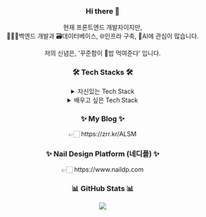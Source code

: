 <h3 align="center"> Hi there 👋 </h3>

<p align="center">
  현재 프론트엔드 개발자이지만, 
  <br>
  🧑🏻‍💻백엔드 개발과 🗃️데이터베이스, 🌐인프라 구축, 🤖AI에 관심이 많습니다. 
</p>
<p align="center">
  저의 신념은, '꾸준함이 🍚밥 먹여준다' 입니다.
</p>

<h3 align="center">🛠️ Tech Stacks 🛠️</h3>

<div >
	<details align="center">
	<summary>
		자신있는 Tech Stack
	</summary>
	<br>
	<img src="https://img.shields.io/badge/Visual%20Studio%20Code-0078d7.svg?style=for-the-badge&logo=visual-studio-code&logoColor=white">
	<br>
	<img src="https://img.shields.io/badge/node.js-339933?style=for-the-badge&logo=Node.js&logoColor=white">
	<img src="https://img.shields.io/badge/NPM-%23CB3837.svg?style=for-the-badge&logo=npm&logoColor=white">
	<img src="https://img.shields.io/badge/yarn-%232C8EBB.svg?style=for-the-badge&logo=yarn&logoColor=white">
	<img src="https://img.shields.io/badge/javascript-%23323330.svg?style=for-the-badge&logo=javascript&logoColor=%23F7DF1E)"> 
	<img src="https://img.shields.io/badge/typescript-%23007ACC.svg?style=for-the-badge&logo=typescript&logoColor=white"> 
	<br>
	<img src="https://img.shields.io/badge/react-00A8E1?style=for-the-badge&logo=react&logoColor=black"> 
	<img src="https://img.shields.io/badge/Context--Api-000000?style=for-the-badge&logo=react"> 
	<img src="https://img.shields.io/badge/redux-%23593d88.svg?style=for-the-badge&logo=redux&logoColor=white"> 
	<img src="https://img.shields.io/badge/next.js-000000?style=for-the-badge&logo=next.js&logoColor=white"> 
	<img src="https://img.shields.io/badge/jquery-%230769AD.svg?style=for-the-badge&logo=jquery&logoColor=white"> 
	<img src="https://img.shields.io/badge/SASS-hotpink.svg?style=for-the-badge&logo=SASS&logoColor=white"> 
	<img src="https://img.shields.io/badge/tailwindcss-06B6D4?style=for-the-badge&logo=tailwindcss&logoColor=white"> 
	<img src="https://img.shields.io/badge/styled--components-DB7093?style=for-the-badge&logo=styled-components&logoColor=white"> 
	<br>
	<img src="https://img.shields.io/badge/express.js-%23404d59.svg?style=for-the-badge&logo=express&logoColor=%2361DAFB"> 
	<img src="https://img.shields.io/badge/flask-%23000.svg?style=for-the-badge&logo=flask&logoColor=white"> 
	<img src="https://img.shields.io/badge/nestjs-%23E0234E.svg?style=for-the-badge&logo=nestjs&logoColor=white"> 
	<img src="https://img.shields.io/badge/fastify-%23000000.svg?style=for-the-badge&logo=fastify&logoColor=white"> 
	<img src="https://img.shields.io/badge/JWT-black?style=for-the-badge&logo=JSON%20web%20tokens"> 
	<br>
	<img src="https://img.shields.io/badge/mysql-4479A1.svg?style=for-the-badge&logo=mysql&logoColor=white"> 
	<img src="https://img.shields.io/badge/postgres-%23316192.svg?style=for-the-badge&logo=postgresql&logoColor=white"> 
	<img src="https://img.shields.io/badge/MongoDB-%234ea94b.svg?style=for-the-badge&logo=mongodb&logoColor=white"> 
	<br>
	<img src="https://img.shields.io/badge/AWS-%23FF9900.svg?style=for-the-badge&logo=amazon-aws&logoColor=white"> 
	<img src="https://img.shields.io/badge/vercel-%23000000.svg?style=for-the-badge&logo=vercel&logoColor=white"> 
	<img src="https://img.shields.io/badge/github%20pages-121013?style=for-the-badge&logo=github&logoColor=white"> 
	<img src="https://img.shields.io/badge/GoogleCloud-%234285F4.svg?style=for-the-badge&logo=google-cloud&logoColor=white"> 
	<img src="https://img.shields.io/badge/Ubuntu-E95420?style=for-the-badge&logo=ubuntu&logoColor=white"> 
	<img src="https://img.shields.io/badge/github%20actions-%232671E5.svg?style=for-the-badge&logo=githubactions&logoColor=white"> 
	<img src="https://img.shields.io/badge/docker-%230db7ed.svg?style=for-the-badge&logo=docker&logoColor=white">  	
 
</details>
<details align="center">
	<summary>
		배우고 싶은 Tech Stack
	</summary>
	<br>
	<img src="https://img.shields.io/badge/figma-EF2D5E?style=for-the-badge&logo=figma&logoColor=black">
	<br>
	<img src="https://img.shields.io/badge/vuejs-%2335495e.svg?style=for-the-badge&logo=vuedotjs&logoColor=%234FC08D">
	<img src="https://img.shields.io/badge/Nuxt-002E3B?style=for-the-badge&logo=nuxtdotjs&logoColor=#00DC82">
	<img src="https://img.shields.io/badge/threejs-black?style=for-the-badge&logo=three.js&logoColor=white">
	<img src="https://img.shields.io/badge/Flutter-%2302569B.svg?style=for-the-badge&logo=Flutter&logoColor=white">
	<img src="https://img.shields.io/badge/react_native-%2320232a.svg?style=for-the-badge&logo=react&logoColor=%2361DAFB">
	<br>
	<img src="https://img.shields.io/badge/java-%23ED8B00.svg?style=for-the-badge&logo=openjdk&logoColor=white">
	<img src="https://img.shields.io/badge/spring-%236DB33F.svg?style=for-the-badge&logo=spring&logoColor=white">
	<img src="https://img.shields.io/badge/datadog-%23632CA6.svg?style=for-the-badge&logo=datadog&logoColor=white">
	<br>
	<br>
</details>
</div>

<h3 align="center" >✨ My Blog ✨</h3>

<p align="center">
	👉🏻 https://zrr.kr/ALSM
</p>

<h3 align="center" >✨ Nail Design Platform (네디플) ✨</h3>

<p align="center">
	👉🏻 https://www.naildp.com
</p>

<h3 align="center">📊 GitHub Stats 📊</h3>

<p align="center"> 
	<img src="https://github-readme-stats.vercel.app/api?username=Ju-jh&theme=tokyonight&show_icons=true" /></a>
</p>
